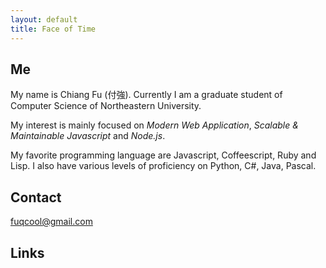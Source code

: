 ```yaml
---
layout: default
title: Face of Time
---
```


## Me
My name is Chiang Fu (付強). Currently I am a graduate student of Computer Science of Northeastern University.

My interest is mainly focused on *Modern Web Application*, *Scalable & Maintainable Javascript* and *Node.js*.

My favorite programming language are Javascript, Coffeescript, Ruby and Lisp. I also have
various levels of proficiency on Python, C#, Java, Pascal.

## Contact
fuqcool@gmail.com

## Links
<a href="https://github.com/fuqcool"><i class="fa fa-github-square fa-2x mr5"></i></a>
<a href="https://www.linkedin.com/pub/qiang-fu/89/402/536"><i class="fa fa-linkedin-square fa-2x mr5"></i></a>

<script>
document.getElementById('navigator').children[1].classList.add('active')
</script>
